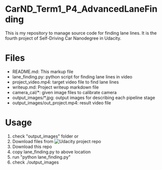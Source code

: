 # CarND_Term1_P4_AdvancedLaneFinding

This is my repository to manage source code for finding lane lines. It is the fourth project of Self-Driving Car Nanodegree in Udacity.

# Files

- README.md: This markup file
- lane_finding.py: python script for finding lane lines in video
- project_video.mp4: target video file to find lane lines
- writeup.md: Project writeup markdown file
- camera_cal\/\*: given image files to calibrate camera
- output_images\/\*.jpg: output images for describing each pipeline stage
- output_images\/out_project.mp4: result video file

# Usage

1. check "output_images" folder
or
1. Download files from ![Udacity project repo](https://github.com/udacity/CarND-Advanced-Lane-Lines)
2. Download this repo
3. copy lane_finding.py to above location
4. run "python lane_finding.py"
5. check ./output_images
